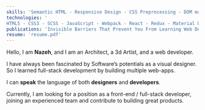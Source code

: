 ```yaml
---
skills: 'Semantic HTML - Responsive Design - CSS Preprocessing - DOM manipulation - UI Engineering - OOP - MVC - RESTful APIs - TDD / BDD - Unit Testing - refactoring - deployment - Relational Databases - Version Control - Git Flow'
technologies: '
HTML5 - CSS3 - SCSS - JavaScript - Webpack - React - Redux - Material UI - Ruby - Ruby on Rails - PostgreSQL - NodeJS - Rspec - Jest - REST APIs - GraphQL - Gatsby - Webpack - NPM - Git - Linux - Bash - Figma - Netlify'
publications: 'Invisible Barriers That Prevent You From Learning Web Development and How to Break Through Them - HackerNoon:::https://hackernoon.com/the-great-filter-of-web-development-and-how-to-break-through-it-9s27q3t0m'
resume: 'resume.pdf'
---
```


Hello, I am **Nazeh**, and I am an Architect, a 3d Artist, and a web developer.

I have always been fascinated by Software’s potentials as a visual designer. So I learned full-stack development by building multiple web-apps.

I can **speak** the language of both **designers** and **developers**.

Currently, I am looking for a position as a front-end / full-stack developer, joining an experienced team and contribute to building great products.
